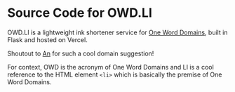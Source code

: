 # Source Code for OWD.LI 

OWD.LI is a lightweight ink shortener service for [One Word Domains](https://www.oneword.domains), built in Flask and hosted on Vercel.

[](https://www.oneword.domains/static/assets/thumbnail.png)

Shoutout to [An](https://github.com/anthemaker) for such a cool domain suggestion!

For context, OWD is the acronym of One Word Domains and LI is a cool reference to the HTML element `<li>` which is basically the premise of One Word Domains.
